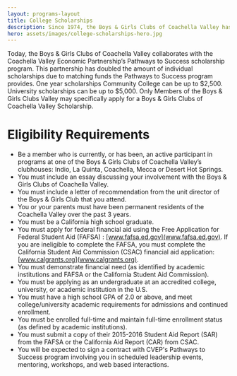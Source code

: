 ```yaml
---
layout: programs-layout
title: College Scholarships
description: Since 1974, the Boys & Girls Clubs of Coachella Valley has helped hundreds of families send their children to college. Our program is significant in that it is a renewable award. Once a student is on our program they are then eligible for continued funding throughout their college education.
hero: assets/images/college-scholarships-hero.jpg
---
```


Today, the Boys & Girls Clubs of Coachella Valley collaborates with the Coachella Valley Economic Partnership’s Pathways to Success scholarship program. This partnership has doubled the amount of individual scholarships due to matching funds the Pathways to Success program provides. One year scholarships Community College can be up to $2,500. University scholarships can be up to $5,000. Only Members of the Boys & Girls Clubs Valley may specifically apply for a Boys & Girls Clubs of Coachella Valley Scholarship.

# Eligibility Requirements

-   Be a member who is currently, or has been, an active participant in programs at one of the Boys & Girls Clubs of Coachella Valley’s clubhouses: Indio, La Quinta, Coachella, Mecca or Desert Hot Springs.
-   You must include an essay discussing your involvement with the Boys & Girls Clubs of Coachella Valley.
-   You must include a letter of recommendation from the unit director of the Boys & Girls Club that you attend.
-   You or your parents must have been permanent residents of the Coachella Valley over the past 3 years.
-   You must be a California high school graduate.
-   You must apply for federal financial aid using the Free Application for Federal Student Aid (FAFSA) : [www.fafsa.ed.gov](www.fafsa.ed.gov). If you are ineligible to complete the FAFSA, you must complete the California Student Aid Commission (CSAC) financial aid application: [www.calgrants.org](www.calgrants.org).
-   You must demonstrate financial need (as identified by academic institutions and FAFSA or the California Student Aid Commission).
-   You must be applying as an undergraduate at an accredited college, university, or academic institution in the U.S.
-   You must have a high school GPA of 2.0 or above, and meet college/university academic requirements for admissions and continued enrollment.
-   You must be enrolled full-time and maintain full-time enrollment status (as defined by academic institutions).
-   You must submit a copy of their 2015-2016 Student Aid Report (SAR) from the FAFSA or the California Aid Report (CAR) from CSAC.
-   You will be expected to sign a contract with CVEP's Pathways to Success program involving you in scheduled leadership events, mentoring, workshops, and web based interactions.

